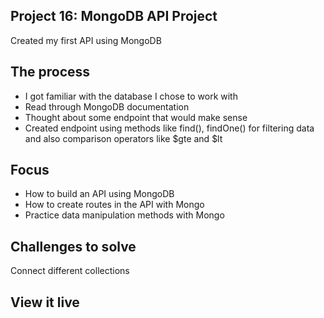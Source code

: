 ## Project 16: MongoDB API Project

Created my first API using MongoDB

## The process

- I got familiar with the database I chose to work with
- Read through MongoDB documentation
- Thought about some endpoint that would make sense
- Created endpoint using methods like find(), findOne() for filtering data and also comparison operators like $gte and $lt

## Focus

- How to build an API using MongoDB
- How to create routes in the API with Mongo
- Practice data manipulation methods with Mongo

## Challenges to solve

Connect different collections

## View it live
